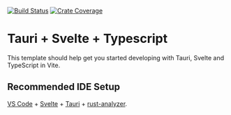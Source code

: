 [![Build Status][action-badge]][action-url]
[![Crate Coverage][coverage-badge]][coverage-url]

[action-badge]: https://img.shields.io/github/actions/workflow/status/woollygoods/huehuehue/verify-publish.yaml?branch=master&label=build&logo=github&style=flat-square
[action-url]: https://github.com/woollygoods/huehuehue/actions/workflows/verify-publish.yaml
[coverage-badge]: https://img.shields.io/codecov/c/github/woollygoods/huehuehue?logo=codecov&logoColor=white&style=flat-square
[coverage-url]: https://app.codecov.io/gh/woollygoods/huehuehue

# Tauri + Svelte + Typescript

This template should help get you started developing with Tauri, Svelte and TypeScript in Vite.

## Recommended IDE Setup

[VS Code](https://code.visualstudio.com/) + [Svelte](https://marketplace.visualstudio.com/items?itemName=svelte.svelte-vscode) + [Tauri](https://marketplace.visualstudio.com/items?itemName=tauri-apps.tauri-vscode) + [rust-analyzer](https://marketplace.visualstudio.com/items?itemName=rust-lang.rust-analyzer).

